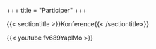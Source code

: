+++
title = "Participer"
+++

{{< sectiontitle >}}Konference{{< /sectiontitle>}}

{{< youtube fv689YaplMo >}}